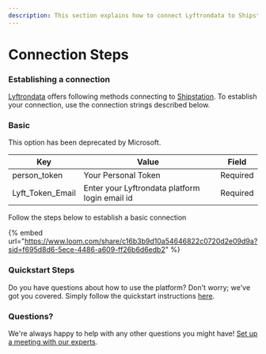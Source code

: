 ```yaml
---
description: This section explains how to connect Lyftrondata to Shipstation.
---
```


# Connection Steps

### Establishing a connection

[Lyftrondata](https://www.lyftrondata.com) offers following methods connecting to [Shipstation](https://www.lyftrondata.com/integration/commerce-analytics/shipstation/). To establish your connection, use the connection strings described below.

### Basic

This option has been deprecated by Microsoft.

| Key                | Value                                          | Field    |
| ------------------ | ---------------------------------------------- | -------- |
| person\_token      | Your Personal Token                            | Required |
| Lyft\_Token\_Email | Enter your Lyftrondata platform login email id | Required |

Follow the steps below to establish a basic connection

{% embed url="https://www.loom.com/share/c16b3b9d10a54646822c0720d2e09d9a?sid=f695d8d6-5ece-4486-a609-ff26b6d6edb2" %}

### Quickstart Steps

Do you have questions about how to use the platform? Don't worry; we've got you covered. Simply follow the quickstart instructions [here](./).

### Questions? <a href="#questions" id="questions"></a>

We're always happy to help with any other questions you might have! [Set up a meeting with our experts](https://www.lyftrondata.com/book-a-meeting/).
